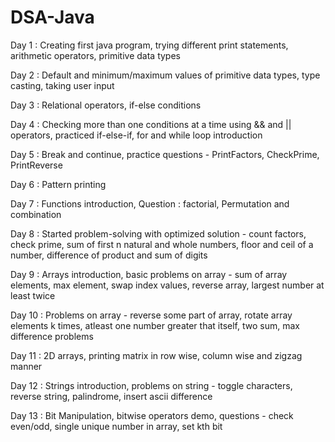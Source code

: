 # DSA-Java

Day 1  : Creating first java program, trying different print statements, arithmetic operators, primitive data types

Day 2  : Default and minimum/maximum values of primitive data types, type casting, taking user input

Day 3  : Relational operators, if-else conditions

Day 4  : Checking more than one conditions at a time using && and || operators, practiced if-else-if, for and while loop introduction

Day 5  : Break and continue, practice questions - PrintFactors, CheckPrime, PrintReverse

Day 6  : Pattern printing

Day 7  : Functions introduction, Question : factorial, Permutation and combination

Day 8  : Started problem-solving with optimized solution - count factors, check prime, sum of first n natural and whole numbers, floor and ceil of a number, difference of product and sum of digits

Day 9  : Arrays introduction, basic problems on array - sum of array elements, max element, swap index values, reverse array, largest number at least twice

Day 10 : Problems on array - reverse some part of array, rotate array elements k times, atleast one number greater that itself, two sum, max difference problems

Day 11 : 2D arrays, printing matrix in row wise, column wise and zigzag manner

Day 12 : Strings introduction, problems on string - toggle characters, reverse string, palindrome, insert ascii difference

Day 13 : Bit Manipulation, bitwise operators demo, questions - check even/odd, single unique number in array, set kth bit
